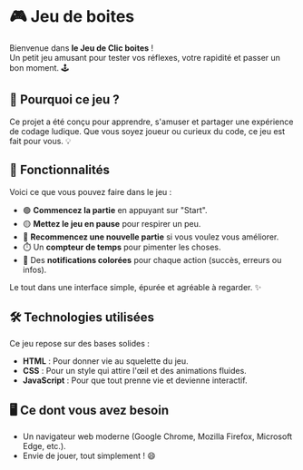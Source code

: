 # 🎮 Jeu de boites

Bienvenue dans **le Jeu de Clic boites** !  
Un petit jeu amusant pour tester vos réflexes, votre rapidité et passer un bon moment. 🕹️  

## 🌟 Pourquoi ce jeu ?  
Ce projet a été conçu pour apprendre, s'amuser et partager une expérience de codage ludique. Que vous soyez joueur ou curieux du code, ce jeu est fait pour vous. 💡  

## 🚀 Fonctionnalités  
Voici ce que vous pouvez faire dans le jeu :  
- 🟢 **Commencez la partie** en appuyant sur "Start".  
- 🟡 **Mettez le jeu en pause** pour respirer un peu.  
- 🔄 **Recommencez une nouvelle partie** si vous voulez vous améliorer.  
- ⏱️ Un **compteur de temps** pour pimenter les choses.  
- 🎨 Des **notifications colorées** pour chaque action (succès, erreurs ou infos).  

Le tout dans une interface simple, épurée et agréable à regarder. ✨  

## 🛠️ Technologies utilisées  
Ce jeu repose sur des bases solides :  
- **HTML** : Pour donner vie au squelette du jeu.  
- **CSS** : Pour un style qui attire l'œil et des animations fluides.  
- **JavaScript** : Pour que tout prenne vie et devienne interactif.  

## 🖥️ Ce dont vous avez besoin  
- Un navigateur web moderne (Google Chrome, Mozilla Firefox, Microsoft Edge, etc.).  
- Envie de jouer, tout simplement ! 😄  